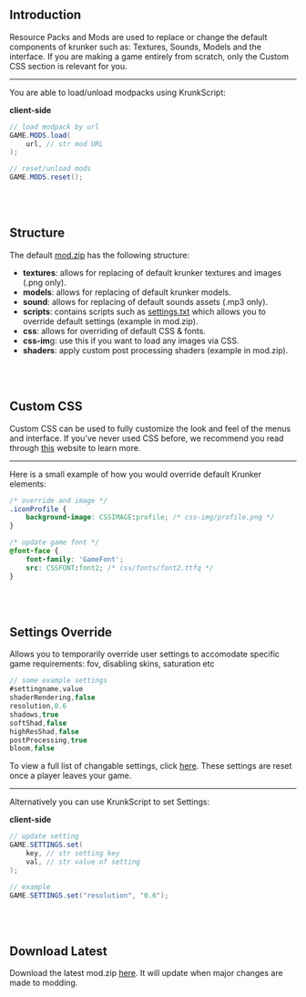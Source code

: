 ## Introduction

Resource Packs and Mods are used to replace or change the default components of krunker such as: Textures, Sounds, Models and the interface. If you are making a game entirely from scratch, only the Custom CSS section is relevant for you.

___

You are able to load/unload modpacks using KrunkScript:

<p class="hidep"><strong class="client-side">client-side</strong></p>

```csharp
// load modpack by url
GAME.MODS.load(
    url, // str mod URL
);

// reset/unload mods
GAME.MODS.reset();
```

<br><br/>

## Structure

The default [mod.zip](https://krunker.io/modzip) has the following structure:

 * **textures**: allows for replacing of default krunker textures and images (.png only).
 * **models**: allows for replacing of default krunker models.
 * **sound**: allows for replacing of default sounds assets (.mp3 only).
 * **scripts**: contains scripts such as [settings.txt](./files/mod-resource_packs?id=settings-override) which allows you to override default settings (example in mod.zip).
 * **css**: allows for overriding of default CSS & fonts.
 * **css-im**g: use this if you want to load any images via CSS.
 * **shaders**: apply custom post processing shaders (example in mod.zip).

<br><br/>

## Custom CSS

Custom CSS can be used to fully customize the look and feel of the menus and interface. If you've never used CSS before, we recommend you read through [this](https://developer.mozilla.org/en-US/docs/Learn/Getting_started_with_the_web/CSS_basics) website to learn more.

___

Here is a small example of how you would override default Krunker elements:

```css
/* override and image */
.iconProfile {
    background-image: CSSIMAGE:profile; /* css-img/profile.png */
}

/* update game font */
@font-face {
    font-family: 'GameFont';
    src: CSSFONT:font2; /* css/fonts/font2.ttfq */
}
```

<br><br/>

## Settings Override

Allows you to temporarily override user settings to accomodate specific game requirements: fov, disabling skins, saturation etc

```csharp
// some example settings
#settingname,value
shaderRendering,false
resolution,0.6
shadows,true
softShad,false
highResShad,false
postProcessing,true
bloom,false
```
To view a full list of changable settings, click [here](https://krunker.io/docs/settings.txt). These settings are reset once a player leaves your game.

___

Alternatively you can use KrunkScript to set Settings:
<p class="hidep"><strong class="client-side">client-side</strong></p>

```csharp
// update setting
GAME.SETTINGS.set(
    key, // str setting key
    val, // str value of setting
);

// example
GAME.SETTINGS.set("resolution", '0.6');
```

<br><br/>

## Download Latest

Download the latest mod.zip [here](https://krunker.io/modzip). It will update when major changes are made to modding.

<br><br/>


